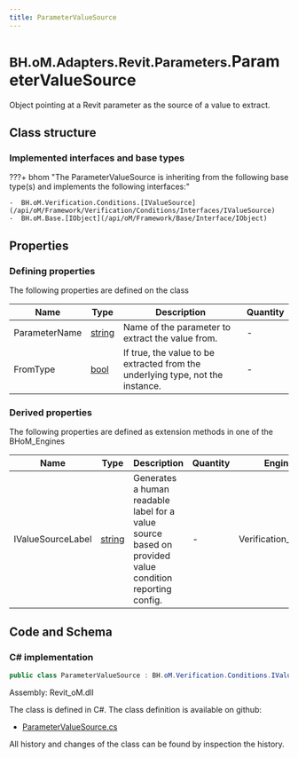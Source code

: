 ```yaml
---
title: ParameterValueSource
---
```


# <small>BH.oM.Adapters.Revit.Parameters.</small>**ParameterValueSource**

Object pointing at a Revit parameter as the source of a value to extract.

## Class structure

### Implemented interfaces and base types

???+ bhom "The ParameterValueSource is inheriting from the following base type(s) and implements the following interfaces:"

    -  BH.oM.Verification.Conditions.[IValueSource](/api/oM/Framework/Verification/Conditions/Interfaces/IValueSource)
    -  BH.oM.Base.[IObject](/api/oM/Framework/Base/Interface/IObject)


## Properties



### Defining properties

The following properties are defined on the class

| Name             | Type             | Description      | Quantity         |
|------------------|------------------|------------------|------------------|
| ParameterName | [string](https://learn.microsoft.com/en-us/dotnet/api/System.String?view=netstandard-2.0) | Name of the parameter to extract the value from. | - |
| FromType | [bool](https://learn.microsoft.com/en-us/dotnet/api/System.Boolean?view=netstandard-2.0) | If true, the value to be extracted from the underlying type, not the instance. | - |


### Derived properties

The following properties are defined as extension methods in one of the BHoM_Engines

| Name             | Type             | Description      | Quantity         | Engine           |
|------------------|------------------|------------------|------------------|------------------|
| IValueSourceLabel | [string](https://learn.microsoft.com/en-us/dotnet/api/System.String?view=netstandard-2.0) | Generates a human readable label for a value source based on provided value condition reporting config. | - | Verification_Engine |


## Code and Schema

### C# implementation

``` C# title="C#"
public class ParameterValueSource : BH.oM.Verification.Conditions.IValueSource, BH.oM.Base.IObject
```

Assembly: Revit_oM.dll

The class is defined in C#. The class definition is available on github:

- [ParameterValueSource.cs](https://github.com/BHoM/Revit_Toolkit/blob/develop/Revit_oM/Parameters\ParameterValueSource.cs)

All history and changes of the class can be found by inspection the history.
